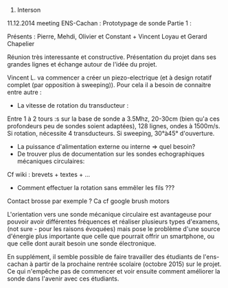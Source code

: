 1.  Interson

11.12.2014 meeting ENS-Cachan : Prototypage de sonde Partie 1 :

Présents : Pierre, Mehdi, Olivier et Constant + Vincent Loyau et Gerard
Chapelier

Réunion très interessante et constructive. Présentation du projet dans
ses grandes lignes et échange autour de l'idée du projet.

Vincent L. va commencer a créer un piezo-electrique (et à design rotatif
complet (par opposition à sweeping)). Pour cela il a besoin de connaitre
entre autre :

-   La vitesse de rotation du transducteur :

Entre 1 à 2 tours :s sur la base de sonde a 3.5Mhz, 20-30cm (bien qu'a
ces profondeurs peu de sondes soient adaptées), 128 lignes, ondes à
1500m/s. Si rotation, nécessite 4 transducteurs. Si sweeping, 30°à45°
d'ouverture.

-   La puissance d'alimentation externe ou interne =&gt; quel besoin?
-   De trouver plus de documentation sur les sondes echographiques
    mécaniques circulaires:

Cf wiki : brevets + textes + ...

-   Comment effectuer la rotation sans emmêler les fils ???

Contact brosse par exemple ? Ca cf google brush motors

L'orientation vers une sonde mécanique circulaire est avantageuse pour
pouvoir avoir différentes fréquences et réaliser plusieurs types
d'examens, (not sure - pour les raisons évoquées) mais pose le problème
d'une source d'énergie plus importante que celle que pourrait offrir un
smartphone, ou que celle dont aurait besoin une sonde électronique.

En supplément, il semble possible de faire travailler des étudiants de
l'ens-cachan à partir de la prochaine rentrée scolaire (octobre 2015)
sur le projet. Ce qui n'empêche pas de commencer et voir ensuite comment
améliorer la sonde dans l'avenir avec ces étudiants.
